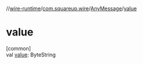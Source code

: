 //[wire-runtime](../../../index.md)/[com.squareup.wire](../index.md)/[AnyMessage](index.md)/[value](value.md)

# value

[common]\
val [value](value.md): ByteString
